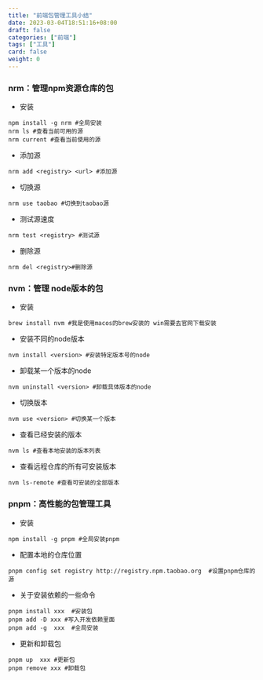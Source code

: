 ```yaml
---
title: "前端包管理工具小结"
date: 2023-03-04T18:51:16+08:00
draft: false
categories: ["前端"]
tags: ["工具"]
card: false
weight: 0
---
```


### nrm：管理npm资源仓库的包

* 安装

```shell
npm install -g nrm #全局安装
nrm ls #查看当前可用的源
nrm current #查看当前使用的源
```

* 添加源

```shell
nrm add <registry> <url> #添加源
```

* 切换源

```shell
nrm use taobao #切换到taobao源
```

* 测试源速度

```shell
nrm test <registry> #测试源
```

* 删除源

```shell
nrm del <registry>#删除源
```

### nvm：管理 node版本的包

* 安装

```shell
brew install nvm #我是使用macos的brew安装的 win需要去官网下载安装
```

* 安装不同的node版本

```
nvm install <version> #安装特定版本号的node
```

* 卸载某一个版本的node

```shell
nvm uninstall <version> #卸载具体版本的node
```

* 切换版本

```shell
nvm use <version> #切换某一个版本
```

* 查看已经安装的版本

```shell
nvm ls #查看本地安装的版本列表
```

* 查看远程仓库的所有可安装版本

```
nvm ls-remote #查看可安装的全部版本
```

### pnpm：高性能的包管理工具

* 安装

```shell
npm install -g pnpm #全局安装pnpm
```

* 配置本地的仓库位置

```shell
pnpm config set registry http://registry.npm.taobao.org  #设置pnpm仓库的源
```

* 关于安装依赖的一些命令

```shell
pnpm install xxx  #安装包
pnpm add -D xxx #写入开发依赖里面
pnpm add -g  xxx  #全局安装
```

* 更新和卸载包

```shell
pnpm up  xxx #更新包
pnpm remove xxx #卸载包
```

